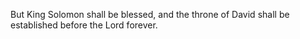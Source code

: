But King Solomon shall be blessed, and the throne of David shall be established before the Lord forever.

